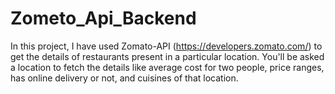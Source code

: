 # Zometo_Api_Backend
In this project, I have used Zomato-API (https://developers.zomato.com/) to get the details of restaurants present in a particular location. You'll be asked a location to fetch the details like average cost for two people, price ranges, has online delivery or not, and cuisines of that location.
